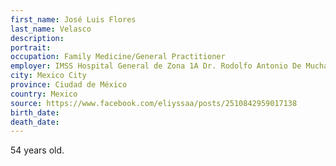 ```yaml
---
first_name: José Luis Flores
last_name: Velasco
description: 
portrait: 
occupation: Family Medicine/General Practitioner
employer: IMSS Hospital General de Zona 1A Dr. Rodolfo Antonio De Mucha Macias
city: Mexico City
province: Ciudad de México
country: Mexico
source: https://www.facebook.com/eliyssaa/posts/2510842959017138
birth_date: 
death_date: 
---
```


54 years old.